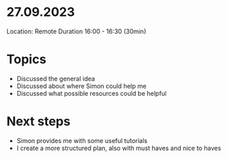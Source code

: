 # 27.09.2023

Location: Remote
Duration 16:00 - 16:30 (30min)

# Topics

- Discussed the general idea
- Discussed about where Simon could help me
- Discussed what possible resources could be helpful

# Next steps

- Simon provides me with some useful tutorials
- I create a more structured plan, also with must haves and nice to haves